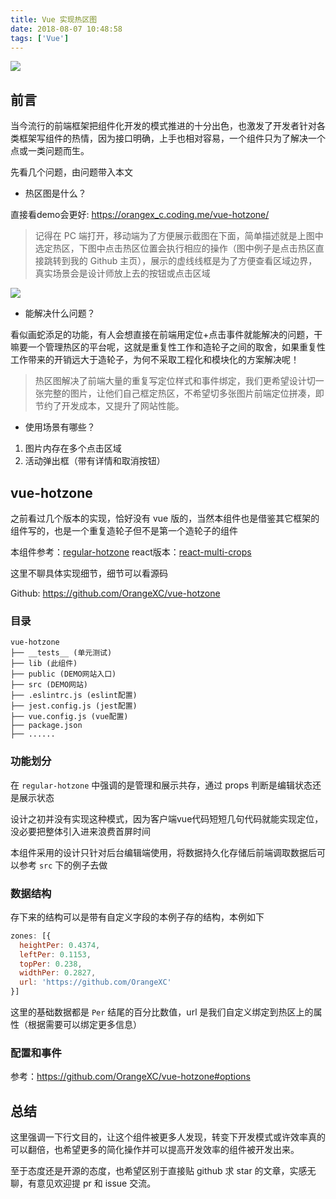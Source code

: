 ```yaml
---
title: Vue 实现热区图
date: 2018-08-07 10:48:58
tags: ['Vue']
---
```


<!--
![](/uploads/Vue 实现热区图1.png)
-->

![](https://ws1.sinaimg.cn/large/005Yd2Thly1fu13zfdsagj30rs0cn74l.jpg)

<!--more-->

## 前言

当今流行的前端框架把组件化开发的模式推进的十分出色，也激发了开发者针对各类框架写组件的热情，因为接口明确，上手也相对容易，一个组件只为了解决一个点或一类问题而生。

先看几个问题，由问题带入本文

* 热区图是什么？

直接看demo会更好: https://orangex_c.coding.me/vue-hotzone/

> 记得在 PC 端打开，移动端为了方便展示截图在下面，简单描述就是上图中选定热区，下图中点击热区位置会执行相应的操作（图中例子是点击热区直接跳转到我的 Github 主页），展示的虚线线框是为了方便查看区域边界，真实场景会是设计师放上去的按钮或点击区域

<!--
![](/uploads/Vue 实现热区图2.png)
-->

![](https://ws1.sinaimg.cn/large/005Yd2Thly1fu0zgijbj1j30rs105anv.jpg)

* 能解决什么问题？

看似画蛇添足的功能，有人会想直接在前端用定位+点击事件就能解决的问题，干嘛要一个管理热区的平台呢，这就是重复性工作和造轮子之间的取舍，如果重复性工作带来的开销远大于造轮子，为何不采取工程化和模块化的方案解决呢！

> 热区图解决了前端大量的重复写定位样式和事件绑定，我们更希望设计切一张完整的图片，让他们自己框定热区，不希望切多张图片前端定位拼凑，即节约了开发成本，又提升了网站性能。

* 使用场景有哪些？

1. 图片内存在多个点击区域
2. 活动弹出框（带有详情和取消按钮）

## vue-hotzone

之前看过几个版本的实现，恰好没有 vue 版的，当然本组件也是借鉴其它框架的组件写的，也是一个重复造轮子但不是第一个造轮子的组件

本组件参考：[regular-hotzone](https://github.com/Deol/regular-hotzone)
react版本：[react-multi-crops](https://github.com/beizhedenglong/react-multi-crops)

这里不聊具体实现细节，细节可以看源码

Github: https://github.com/OrangeXC/vue-hotzone

### 目录

```
vue-hotzone
├── __tests__ (单元测试)
├── lib (此组件)
├── public (DEMO网站入口)
├── src (DEMO网站)
├── .eslintrc.js (eslint配置)
├── jest.config.js (jest配置)
├── vue.config.js (vue配置)
├── package.json
├── ......
```

### 功能划分

在 `regular-hotzone` 中强调的是管理和展示共存，通过 props 判断是编辑状态还是展示状态

设计之初并没有实现这种模式，因为客户端vue代码短短几句代码就能实现定位，没必要把整体引入进来浪费首屏时间

本组件采用的设计只针对后台编辑端使用，将数据持久化存储后前端调取数据后可以参考 `src` 下的例子去做

### 数据结构

存下来的结构可以是带有自定义字段的本例子存的结构，本例如下

```js
zones: [{
  heightPer: 0.4374,
  leftPer: 0.1153,
  topPer: 0.238,
  widthPer: 0.2827,
  url: 'https://github.com/OrangeXC'
}]
```

这里的基础数据都是 `Per` 结尾的百分比数值，url 是我们自定义绑定到热区上的属性（根据需要可以绑定更多信息）

### 配置和事件

参考：https://github.com/OrangeXC/vue-hotzone#options

## 总结

这里强调一下行文目的，让这个组件被更多人发现，转变下开发模式或许效率真的可以翻倍，也希望更多的简化操作并可以提高开发效率的组件被开发出来。

至于态度还是开源的态度，也希望区别于直接贴 github 求 star 的文章，实感无聊，有意见欢迎提 pr 和 issue 交流。
